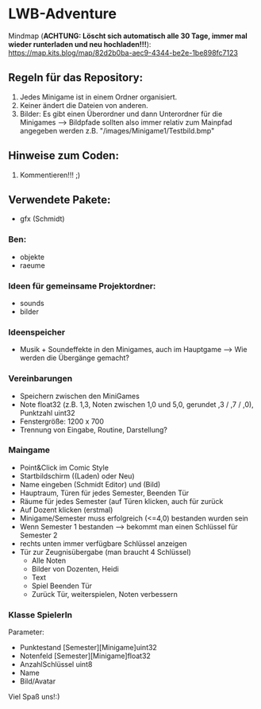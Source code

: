 # LWB-Adventure

Mindmap (**ACHTUNG: Löscht sich automatisch alle 30 Tage, immer mal wieder runterladen und neu hochladen!!!**):
https://map.kits.blog/map/82d2b0ba-aec9-4344-be2e-1be898fc7123

## Regeln für das Repository: 

1. Jedes Minigame ist in einem Ordner organisiert.
2. Keiner ändert die Dateien von anderen.
3. Bilder: Es gibt einen Überordner und dann Unterordner für die Minigames
--> Bildpfade sollten also immer relativ zum Mainpfad angegeben werden z.B. "/images/Minigame1/Testbild.bmp"

## Hinweise zum Coden: 

1. Kommentieren!!! ;) 

## Verwendete Pakete:

- gfx (Schmidt)
### Ben:
- objekte
- raeume

### Ideen für gemeinsame Projektordner:
- sounds
- bilder

### Ideenspeicher
- Musik + Soundeffekte in den Minigames, auch im Hauptgame --> Wie werden die Übergänge gemacht?

### Vereinbarungen
- Speichern zwischen den MiniGames
- Note float32 (z.B. 1,3, Noten zwischen 1,0 und 5,0, gerundet ,3 / ,7 / ,0), Punktzahl uint32
- Fenstergröße: 1200 x 700 
- Trennung von Eingabe, Routine, Darstellung?

### Maingame
- Point&Click im Comic Style
- Startbildschirm ((Laden) oder Neu)
- Name eingeben (Schmidt Editor) und (Bild) 
- Hauptraum, Türen für jedes Semester, Beenden Tür
- Räume für jedes Semester (auf Türen klicken, auch für zurück
- Auf Dozent klicken (erstmal)
- Minigame/Semester muss erfolgreich (<=4,0) bestanden wurden sein
- Wenn Semester 1 bestanden --> bekommt man einen Schlüssel für Semester 2
- rechts unten immer verfügbare Schlüssel anzeigen
- Tür zur Zeugnisübergabe (man braucht 4 Schlüssel)
  - Alle Noten
  - Bilder von Dozenten, Heidi
  - Text
  - Spiel Beenden Tür
  - Zurück Tür, weiterspielen, Noten verbessern

### Klasse SpielerIn
Parameter:
- Punktestand [Semester][Minigame]uint32
- Notenfeld [Semester][Minigame]float32 
- AnzahlSchlüssel uint8
- Name
- Bild/Avatar


Viel Spaß uns!:) 
